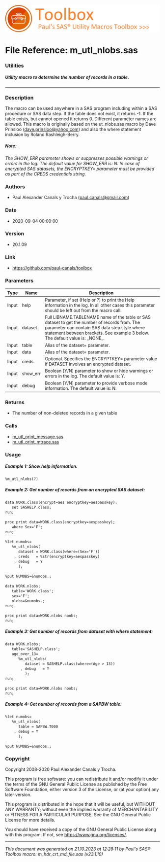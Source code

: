 ![../../misc/images/doc_banner.png](../../misc/images/doc_banner.png)
# 
# File Reference: m_utl_nlobs.sas

### Utilities

##### Utility macro to determine the number of records in a table.

***

### Description
The macro can be used anywhere in a SAS program including within a SAS procedure or SAS data step. If the table does not exist, it returns \-1. If the table exists, but cannot opened it returns 0. Different parameter names are allowed. This macro is originally based on the ut_nlobs.sas macro by Dave Prinsloo (dave.prinsloo@yahoo.com) and also the where statement inclusion by Roland Rashleigh-Berry.

##### *Note:*
*The SHOW_ERR parameter shows or suppresses possible warnings or errors in the log. The default value for SHOW_ERR is: N.*
*In case of encrypted SAS datasets, the ENCRYPTKEY= parameter must be provided as part of the CREDS credentials string.*

### Authors
* Paul Alexander Canals y Trocha (paul.canals@gmail.com)

### Date
* 2020-09-04 00:00:00

### Version
* 20.1.09

### Link
* https://github.com/paul-canals/toolbox

### Parameters
| Type | Name | Description |
| ---- | ---- | ----------- |
| Input | help | Parameter, if set (Help or ?) to print the Help information in the log. In all other cases this parameter should be left out from the macro call. |
| Input | dataset | Full LIBNAME.TABLENAME name of the table or SAS dataset to get the number of records from. The parameter can contain SAS data step style where statement between brackets. See example 3 below. The default value is: \_NONE\_. |
| Input | table | Alias of the dataset= parameter. |
| Input | data | Alias of the dataset= parameter. |
| Input | creds | Optional. Specifies the ENCRYPTKEY= parameter value if DATASET involves an encrypted dataset. |
| Input | show_err | Boolean [Y/N] parameter to show or hide warnings or errors in the log. The default value is: Y. |
| Input | debug | Boolean [Y/N] parameter to provide verbose mode information. The default value is: N. |

### Returns
* The number of non-deleted records in a given table

### Calls
* [m_utl_print_message.sas](m_utl_print_message.md)
* [m_utl_print_mtrace.sas](m_utl_print_mtrace.md)

### Usage

##### Example 1: Show help information:
```sas
%m_utl_nlobs(?)
```

##### Example 2: Get number of records from an encrypted SAS dataset:
```sas
data WORK.class(encrypt=aes encryptkey=aespasskey);
   set SASHELP.class;
run;

proc print data=WORK.class(encryptkey=aespasskey);
   where Sex='F';
run;

%let numobs=
   %m_utl_nlobs(
      dataset = WORK.class(where=(Sex='F'))
    , creds   = %str(encryptkey=aespasskey)
    , debug   = Y
      );

%put NUMOBS=&numobs.;

data WORK.nlobs;
   table='WORK.class';
   sex='F';
   nlobs=&numobs.;
run;

proc print data=WORK.nlobs noobs;
run;
```

##### Example 3: Get number of records from dataset with where statement:
```sas
data WORK.nlobs;
   table='SASHELP.class';
   age_over_13=
      %m_utl_nlobs(
         dataset = SASHELP.class(where=(Age > 13))
       , debug   = Y
         );
run;

proc print data=WORK.nlobs noobs;
run;
```

##### Example 4: Get number of records from a SAPBW table:
```sas
%let numobs=
   %m_utl_nlobs(
      table = SAPBW.T000
    , debug = Y
      );

%put NUMOBS=&numobs.;
```

### Copyright
Copyright 2008-2020 Paul Alexander Canals y Trocha. 
 
This program is free software: you can redistribute it and/or modify 
it under the terms of the GNU General Public License as published by 
the Free Software Foundation, either version 3 of the License, or 
(at your option) any later version. 
 
This program is distributed in the hope that it will be useful, 
but WITHOUT ANY WARRANTY; without even the implied warranty of 
MERCHANTABILITY or FITNESS FOR A PARTICULAR PURPOSE. See the 
GNU General Public License for more details. 
 
You should have received a copy of the GNU General Public License 
along with this program. If not, see <https://www.gnu.org/licenses/>. 


***
*This document was generated on 21.10.2023 at 12:28:11  by Paul's SAS&reg; Toolbox macro: m_hdr_crt_md_file.sas (v23.1.10)*
